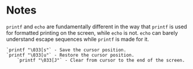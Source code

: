 # Notes

`printf` and `echo` are fundamentally different in the way that `printf` is used for formatted printing on the screen, while `echo` is not. `echo` can barely understand escape sequences while `printf` is made for it.

	`printf "\033[s"` - Save the cursor position.
	`printf "\033[u"` - Restore the cursor position.
        `printf "\033[J"` - Clear from cursor to the end of the screen.